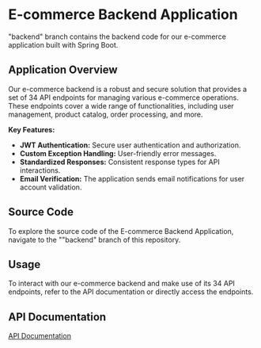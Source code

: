 
# E-commerce Backend Application

"backend" branch contains the backend code for our e-commerce application built with Spring Boot.

## Application Overview

Our e-commerce backend is a robust and secure solution that provides a set of 34 API endpoints for managing various e-commerce operations. These endpoints cover a wide range of functionalities, including user management, product catalog, order processing, and more.

**Key Features:**

- **JWT Authentication:** Secure user authentication and authorization.
- **Custom Exception Handling:** User-friendly error messages.
- **Standardized Responses:** Consistent response types for API interactions.
- **Email Verification:** The application sends email notifications for user account validation.

## Source Code

To explore the source code of the E-commerce Backend Application, navigate to the ""backend" branch of this repository.

## Usage

To interact with our e-commerce backend and make use of its 34 API endpoints, refer to the API documentation or directly access the endpoints.

## API Documentation

[API Documentation](https://drive.google.com/file/d/1YBb3BVOHpwA55vYp9MLqC33J0QXjwcUY/view?usp=sharing)

